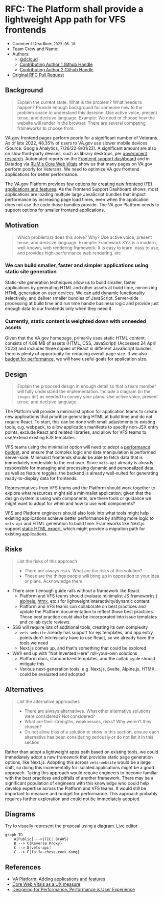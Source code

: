 # RFC: The Platform shall provide a lightweight App path for VFS frontends

<!--
The title is what you want comments on. Use the active voice in a future tense.
Example:
    - The website will be built using the XZY framework
-->

* Comment Deadline: `2023-06-10`
* Team Crew and Name: <!--e.g. Platform/AMT-->
* Authors:
  * [@dcloud](https://github.com/dcloud)
  * [Contributing Author 1 Github Handle](https://github.com/ContributingAuthor1Handle)
  * [Contributing Author 2 Github Handle](https://github.com/ContributingAuthor2Handle)
* [Original RFC Pull Request](https://github.com/department-of-veterans-affairs/va.gov-platform-arch/pull/-1)

## Background

> Explain the current state. What is the problem? What needs to happen? Provide enough background for someone new to the problem space to understand this decision. Use active voice, present tense, and decisive language.
> Example: We need to choose how the website will render in the browser. There are several competing frameworks to choose from.

VA.gov frontend pages perform poorly for a significant number of Veterans. As of late 2022, 48.35% of users to VA.gov use slower mobile devices (Source: Google Analytics, 7/26/22-8/01/22). A significant amount are also on slow third-party devices, such as library desktops, per [government research](https://docs.fcc.gov/public/attachments/DOC-357270A1.pdf). Automated reports on the [Frontend support dashboard](https://department-of-veterans-affairs.github.io/veteran-facing-services-tools/frontend-support-dashboard/lighthouse-performance-report/) and in Datadog via [RUM's Core Web Vitals](https://docs.datadoghq.com/real_user_monitoring/browser/monitoring_page_performance/#core-web-vitals) show us that many pages on VA.gov perform poorly for Veterans. We need to optimize VA.gov frontend applications for better performance.

The VA.gov Platform provides [few options for creating new frontend (FE) applications and features](https://depo-platform-documentation.scrollhelp.site/developer-docs/adding-applications-and-features). As the Frontend Support Dashboard shows, most applications are loading multiple large JavaScript bundles that impact performance by increasing page load times, even when the application does not use the code those bundles provide. The VA.gov Platform needs to support options for smaller frontend applications.


## Motivation

>Which problem(s) does this solve? Why? Use active voice, present tense, and decisive language.
> Example: Framework XYZ is a modern, well-known, web rendering framework. It is easy to learn, easy to use, and provides high-performance web rendering. etc

### We can build smaller, faster and simpler applications using static site generation

Static-site generation techniques allow us to build smaller, faster applications by generating HTML and other assets at build time, minimizing HTML generation on user devices. We can add dynamic functionality selectively, and deliver smaller bundles of JavaScript. Server-side processing at build time and run time handle business logic and provide just enough data to our frontends only when they need it.

### Currently, static content is weighted down with unneeded assets

Given that the VA.gov homepage, primarily uses static HTML content, consists of 4.88 MB of assets (HTML, CSS, JavaScript) (Accessed 24 April 2023) and includes three copies of React in different JavaScript bundles, there is plenty of opportunity for reducing overall page size. If we also [budget for performance](2023-05-01-va-rfc-frontend-performance.md), we will have useful goals for application size.


## Design

> Explain the proposed design in enough detail so that a team member will fully understand the implementation. Include a diagram (in the `images` dir) as needed to convey your plans. Use active voice, present tense, and decisive language.

The Platform will provide a minimalist option for application teams to create new applications that prioritize generating HTML at build time and do not require React. To start, this can be done with small adjustments to existing tools, e.g. webpack, to allow application manifests to specify non-JSX entry points, exclude React and related libraries, and allow for VFS teams to use/extend existing EJS templates.

VFS teams using the minimalist option will need to adopt a [performance budget](va-rfc-frontend-performance.md), and ensure that complex logic and data manipulation is performed server-side. Minimalist frontends should be able to fetch data that is immediately renderable to the end user. Since `vets-api` already is already responsible for managing and processing dynamic and personalized data, as well as feature toggles, the backend is already well-suited for generating ready-to-display data for frontends.

Representatives from VFS teams and the Platform should work together to explore what resources might aid a minimalist application; given that the design system is using web components, are there tools or guidance we might want to adopt for when and how to use web components?

VFS and Platform engineers should also look into what tools might help existing applications achieve better performance by shifting more logic to `vets-api` and HTML generation to build time. Frameworks like Next.js support [static HTML export](https://nextjs.org/docs/advanced-features/static-html-export), which might provide a migration path for existing applications.

## Risks


>List the risks of this approach
> * There are always risks. What are the risks of this solution?
> * These are the things people will bring up in opposition to your idea or plans. Acknowledge them.


- There aren't enough guide rails without a framework like React.
    - Platform and VFS teams should evaluate minimalist JS frameworks ( [alpinejs](https://alpinejs.dev), [htmx](https://htmx.org), etc.) for lightweight interactivity/dynamic content.
    - Platform and VFS teams can collaborate on best practices and update the Platform documentation to reflect those best practices. Those best practice could also be incorporated into issue templates and collab cycle reviews.
- SSG will require lots of additional tools, creating its own complexity
    - `vets-website` already has support for ejs templates, and app entry points don't intrinsically have to use React, so we already have the tools we need
    - Next.js comes up, and that's something that could be explored
- We'll end up with "Not Invented Here" roll-your-own solutions
    - Platform docs, standardized templates, and the collab cycle should mitigate this
    - Various next-generation tools, e.g. Next.js, Svelte, Alpine.js, HTMX, could be evaluated and adopted

## Alternatives

> List the alternative approaches
> * There are always alternatives. What other alternative solutions were considered? Not considered?
> * What are their strengths, weaknesses, risks? Why weren’t they chosen?
> * Do not allow bias of a solution to show in this section, ensure each alternative has been considering seriously or do not list it in this section

Rather than adopt a lightweight apps path based on existing tools, we could immediately adopt a new framework that provides static page generation options, like Next.js. Adopting this across `vets-website` would be a large shift, so doing this incrementally for isolated applications might be a good approach. Taking this approach would require engineers to become familiar with the best practices and pitfalls of another framework. There may be a significant population of engineers with this knowledge who could help develop expertise across the Platform and VFS teams. It would still be important to measure and budget for performance. This approach probably requires further exploration and could not be immediately adopted.

## Diagrams

Try to visually represent the proposal using a [diagram](https://docs.github.com/en/get-started/writing-on-github/working-with-advanced-formatting/creating-diagrams). [Live editor](https://mermaid.live/)
```mermaid
graph TD
    A[Public] -->|TIC| B(AWS)
    B --> C{Reverse Proxy}
    C --> D[vets-api]
    C --> F[fa:fa-chess-rook Kong]
```

## References

<!--
This section /may/ be eliminated if it is not applicable.
When linking to other documents in this repository, ensure to link to their state at a particular commit (hence the usage of .../blob/<FULL_COMMIT_HASH>/...) as opposed to their current state (i.e. 'currently in main').
-->

- [VA Platform: Adding applications and features](https://depo-platform-documentation.scrollhelp.site/developer-docs/adding-applications-and-features)
- [Core Web Vitals as a UX measure](https://web.dev/vitals/)
- [Designing for Performance: Performance is User Experience](https://designingforperformance.com/performance-is-ux/)
